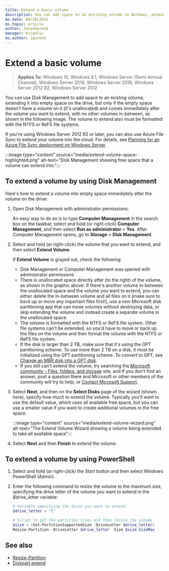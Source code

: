 ```yaml
---
title: Extend a basic volume
description: You can add space to an existing volume in Windows, extending it into empty space on the drive, but only if the empty space doesn't have a volume on it (it's unallocated) and comes immediately after the volume you want to extend, with no other volumes in-between. This article describes how to do so.
ms.date: 04/28/2021
ms.topic: article
author: JasonGerend
manager: brianlic
ms.author: jgerend
---
```

# Extend a basic volume

> **Applies To:** Windows 10, Windows 8.1, Windows Server (Semi-Annual Channel), Windows Server 2019, Windows Server 2016, Windows Server 2012 R2, Windows Server 2012

You can use Disk Management to add space to an existing volume, extending it into empty space on the drive, but only if the empty space doesn't have a volume on it (it's unallocated) and comes immediately after the volume you want to extend, with no other volumes in-between, as shown in the following image. The volume to extend also must be formatted with the NTFS or ReFS file systems.

If you're using Windows Server 2012 R2 or later, you can also use Azure File Sync to extend your volume into the cloud. 
For details, see [Planning for an Azure File Sync deployment on Windows Server](/azure/storage/files/storage-sync-files-planning).

:::image type="content" source="media/extend-volume-space-highlighted.png" alt-text="Disk Management showing free space that a volume can extend into.":::

## To extend a volume by using Disk Management

Here's how to extend a volume into empty space immediately after the volume on the drive:

1. Open Disk Management with administrator permissions.

   An easy way to do so is to type **Computer Management** in the search box on the taskbar, select and hold (or right-click) **Computer Management**, and then select **Run as administrator** > **Yes**. After Computer Management opens, go to **Storage** > **Disk Management**.
2. Select and hold (or right-click) the volume that you want to extend, and then select **Extend Volume**.

   If **Extend Volume** is grayed out, check the following:
    - Disk Management or Computer Management was opened with administrator permissions
    - There is unallocated space directly after (to the right) of the volume, as shown in the graphic above. If there's another volume in-between the unallocated space and the volume you want to extend, you can either delete the in-between volume and all files on it (make sure to back up or move any important files first!), use a non-Microsoft disk partitioning app that can move volumes without destroying data, or skip extending the volume and instead create a separate volume in the unallocated space.
    - The volume is formatted with the NTFS or ReFS file system. Other file systems can't be extended, so you'd have to move or back up the files on the volume and then format the volume with the NTFS or ReFS file system.
    - If the disk is larger than 2 TB, make sure that it's using the GPT partitioning scheme. To use more than 2 TB on a disk, it must be initialized using the GPT partitioning scheme. To convert to GPT, see [Change an MBR disk into a GPT disk](change-an-mbr-disk-into-a-gpt-disk.md).
    - If you still can't extend the volume, try searching the [Microsoft community - Files, folders, and storage](https://answers.microsoft.com/en-us/windows/forum/windows_10-files?sort=lastreplydate&dir=desc&tab=All&status=all&mod=&modAge=&advFil=&postedAfter=&postedBefore=&threadType=all&isFilterExpanded=true&tm=1514405359639) site, and if you don't find an answer, post a question there and Microsoft or other members of the community will try to help, or [Contact Microsoft Support](https://support.microsoft.com/contactus/).

3. Select **Next**, and then on the **Select Disks** page of the wizard (shown here), specify how much to extend the volume. Typically you'll want to use the default value, which uses all available free space, but you can use a smaller value if you want to create additional volumes in the free space.

   :::image type="content" source="media/extend-volume-wizard.png" alt-text="The Extend Volume Wizard showing a volume being extended to take all available space":::

4. Select **Next** and then **Finish** to extend the volume.

## To extend a volume by using PowerShell

1. Select and hold (or right-click) the Start button and then select Windows PowerShell (Admin).
2. Enter the following command to resize the volume to the maximum size, specifying the drive letter of the volume you want to extend in the *$drive_letter* variable:

   ```PowerShell
   # Variable specifying the drive you want to extend
   $drive_letter = "C"

   # Script to get the partition sizes and then resize the volume
   $size = (Get-PartitionSupportedSize -DriveLetter $drive_letter)
   Resize-Partition -DriveLetter $drive_letter -Size $size.SizeMax
   ```

## See also

- [Resize-Partition](/powershell/module/storage/resize-partition)
- [Diskpart extend](../../administration/windows-commands/extend.md)
